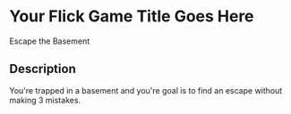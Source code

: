# Your Flick Game Title Goes Here
Escape the Basement
## Description
You're trapped in a basement and you're goal is to find an escape without making 3 mistakes. 

